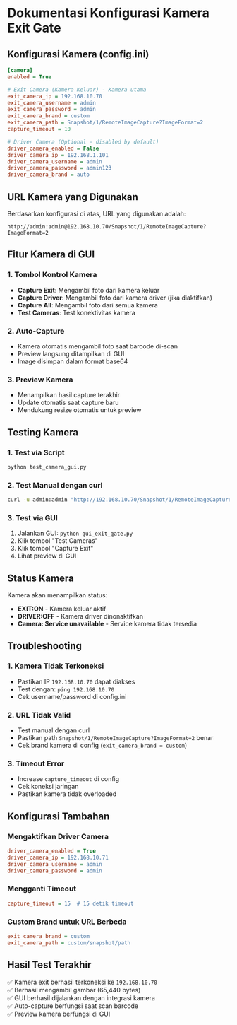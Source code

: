 # Dokumentasi Konfigurasi Kamera Exit Gate

## Konfigurasi Kamera (config.ini)

```ini
[camera]
enabled = True

# Exit Camera (Kamera Keluar) - Kamera utama
exit_camera_ip = 192.168.10.70
exit_camera_username = admin
exit_camera_password = admin
exit_camera_brand = custom
exit_camera_path = Snapshot/1/RemoteImageCapture?ImageFormat=2
capture_timeout = 10

# Driver Camera (Optional - disabled by default)
driver_camera_enabled = False
driver_camera_ip = 192.168.1.101
driver_camera_username = admin
driver_camera_password = admin123
driver_camera_brand = auto
```

## URL Kamera yang Digunakan

Berdasarkan konfigurasi di atas, URL yang digunakan adalah:
```
http://admin:admin@192.168.10.70/Snapshot/1/RemoteImageCapture?ImageFormat=2
```

## Fitur Kamera di GUI

### 1. Tombol Kontrol Kamera
- **Capture Exit**: Mengambil foto dari kamera keluar
- **Capture Driver**: Mengambil foto dari kamera driver (jika diaktifkan)
- **Capture All**: Mengambil foto dari semua kamera
- **Test Cameras**: Test konektivitas kamera

### 2. Auto-Capture
- Kamera otomatis mengambil foto saat barcode di-scan
- Preview langsung ditampilkan di GUI
- Image disimpan dalam format base64

### 3. Preview Kamera
- Menampilkan hasil capture terakhir
- Update otomatis saat capture baru
- Mendukung resize otomatis untuk preview

## Testing Kamera

### 1. Test via Script
```bash
python test_camera_gui.py
```

### 2. Test Manual dengan curl
```bash
curl -u admin:admin "http://192.168.10.70/Snapshot/1/RemoteImageCapture?ImageFormat=2" -o test.jpg
```

### 3. Test via GUI
1. Jalankan GUI: `python gui_exit_gate.py`
2. Klik tombol "Test Cameras"
3. Klik tombol "Capture Exit"
4. Lihat preview di GUI

## Status Kamera

Kamera akan menampilkan status:
- **EXIT:ON** - Kamera keluar aktif
- **DRIVER:OFF** - Kamera driver dinonaktifkan
- **Camera: Service unavailable** - Service kamera tidak tersedia

## Troubleshooting

### 1. Kamera Tidak Terkoneksi
- Pastikan IP `192.168.10.70` dapat diakses
- Test dengan: `ping 192.168.10.70`
- Cek username/password di config.ini

### 2. URL Tidak Valid
- Test manual dengan curl
- Pastikan path `Snapshot/1/RemoteImageCapture?ImageFormat=2` benar
- Cek brand kamera di config (`exit_camera_brand = custom`)

### 3. Timeout Error
- Increase `capture_timeout` di config
- Cek koneksi jaringan
- Pastikan kamera tidak overloaded

## Konfigurasi Tambahan

### Mengaktifkan Driver Camera
```ini
driver_camera_enabled = True
driver_camera_ip = 192.168.10.71
driver_camera_username = admin
driver_camera_password = admin
```

### Mengganti Timeout
```ini
capture_timeout = 15  # 15 detik timeout
```

### Custom Brand untuk URL Berbeda
```ini
exit_camera_brand = custom
exit_camera_path = custom/snapshot/path
```

## Hasil Test Terakhir

✅ Kamera exit berhasil terkoneksi ke `192.168.10.70`  
✅ Berhasil mengambil gambar (65,440 bytes)  
✅ GUI berhasil dijalankan dengan integrasi kamera  
✅ Auto-capture berfungsi saat scan barcode  
✅ Preview kamera berfungsi di GUI
